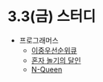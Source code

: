 # 3.3(금) 스터디

- 프로그래머스
  - [이중우선순위큐](https://school.programmers.co.kr/learn/courses/30/lessons/42628)
  - [혼자 놀기의 달인](https://school.programmers.co.kr/learn/courses/30/lessons/131130)
  - [N-Queen](https://school.programmers.co.kr/learn/courses/30/lessons/12952)